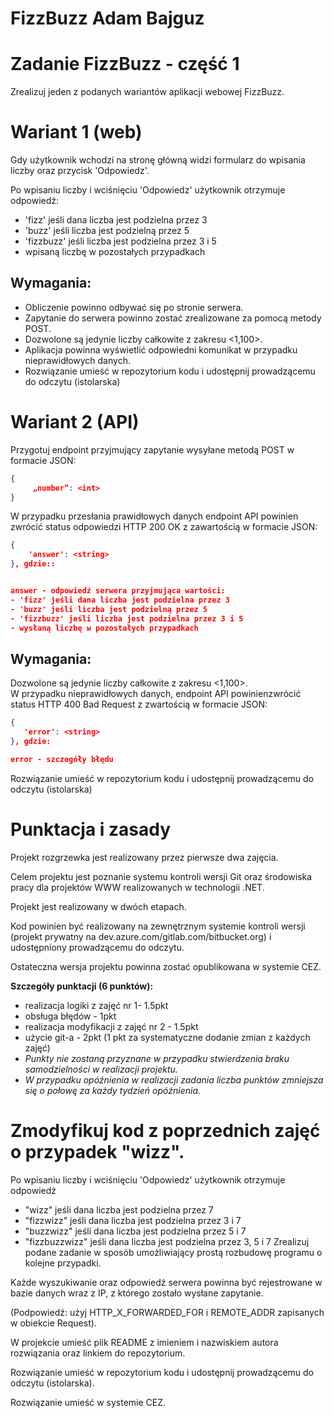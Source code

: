 # FizzBuzz Adam Bajguz



# Zadanie FizzBuzz - część 1

Zrealizuj jeden z podanych wariantów aplikacji webowej FizzBuzz.


# Wariant 1 (web)

Gdy użytkownik wchodzi na stronę główną widzi formularz do wpisania liczby oraz przycisk 'Odpowiedz'.

Po wpisaniu liczby i wciśnięciu 'Odpowiedz' użytkownik otrzymuje odpowiedź:
- 'fizz' jeśli dana liczba jest podzielna przez 3
- 'buzz' jeśli liczba jest podzielną przez 5
- 'fizzbuzz' jeśli liczba jest podzielna przez 3 i 5
- wpisaną liczbę w pozostałych przypadkach


## Wymagania:

- Obliczenie powinno odbywać się po stronie serwera.
- Zapytanie do serwera powinno zostać zrealizowane za pomocą metody POST.
- Dozwolone są jedynie liczby całkowite z zakresu <1,100>.
- Aplikacja powinna wyświetlić odpowiedni komunikat w przypadku nieprawidłowych danych.
- Rozwiązanie umieść w repozytorium kodu i udostępnij prowadzącemu do odczytu (istolarska)


# Wariant 2 (API)

Przygotuj endpoint przyjmujący zapytanie wysyłane metodą POST w formacie JSON:

```json
{
     „number”: <int>
}
```


W przypadku przesłania prawidłowych danych endpoint API powinien zwrócić status odpowiedzi HTTP 200 OK z zawartością w formacie JSON:

```json
{
    'answer': <string>
}, gdzie::


answer - odpowiedź serwera przyjmująca wartości:
- 'fizz' jeśli dana liczba jest podzielna przez 3
- 'buzz' jeśli liczba jest podzielną przez 5
- 'fizzbuzz' jeśli liczba jest podzielna przez 3 i 5
- wysłaną liczbę w pozostałych przypadkach
```

## Wymagania:

Dozwolone są jedynie liczby całkowite z zakresu <1,100>.  
W przypadku nieprawidłowych danych, endpoint API powinienzwrócić status HTTP 400 Bad Request z zwartością w formacie JSON:

```json
{
   'error': <string>
}, gdzie:

error - szczegóły błędu
```

Rozwiązanie umieść w repozytorium kodu i udostępnij prowadzącemu do odczytu (istolarska)

# Punktacja i zasady
Projekt rozgrzewka jest realizowany przez pierwsze dwa zajęcia.

Celem projektu jest poznanie systemu kontroli wersji Git oraz środowiska pracy dla projektów WWW realizowanych w technologii .NET.

Projekt jest realizowany w dwóch etapach. 

Kod powinien być realizowany na zewnętrznym systemie kontroli wersji  (projekt prywatny na dev.azure.com/gitlab.com/bitbucket.org) i udostępniony prowadzącemu do odczytu.

Ostateczna wersja projektu powinna zostać opublikowana w systemie CEZ.

**Szczegóły punktacji (6 punktów):**
* realizacja logiki z zajęć nr 1- 1.5pkt
* obsługa błędów - 1pkt
* realizacja modyfikacji z zajęć nr 2 - 1.5pkt
* użycie git-a - 2pkt (1 pkt za systematyczne dodanie zmian z każdych zajęć)
* *Punkty nie zostaną przyznane w przypadku stwierdzenia braku samodzielności w realizacji projektu.*
* *W przypadku opóźnienia w realizacji zadania liczba punktów zmniejsza się o połowę za każdy tydzień opóźnienia.*


# Zmodyfikuj kod z poprzednich zajęć o przypadek "wizz".

Po wpisaniu liczby i wciśnięciu 'Odpowiedz' użytkownik otrzymuje odpowiedź

* "wizz" jeśli dana liczba jest podzielna przez 7
* "fizzwizz" jeśli dana liczba jest podzielna przez 3 i 7
* "buzzwizz" jeśli dana liczba jest podzielna przez 5 i 7
* "fizzbuzzwizz" jeśli dana liczba jest podzielna przez 3, 5 i 7
Zrealizuj podane zadanie w sposób umożliwiający prostą rozbudowę programu o kolejne przypadki.

Każde wyszukiwanie oraz odpowiedź serwera powinna być rejestrowane w bazie danych wraz z IP, z którego zostało wysłane zapytanie.

(Podpowiedź: użyj HTTP_X_FORWARDED_FOR  i REMOTE_ADDR zapisanych w obiekcie Request).

W projekcie umieść plik README z imieniem i nazwiskiem autora rozwiązania oraz linkiem do repozytorium.

Rozwiązanie umieść w repozytorium kodu i udostępnij prowadzącemu do odczytu (istolarska).

Rozwiązanie umieść w systemie CEZ.